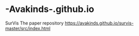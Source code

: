 # -Avakinds-.github.io
SurVis The paper repository
https://avakinds.github.io/survis-master/src/index.html
